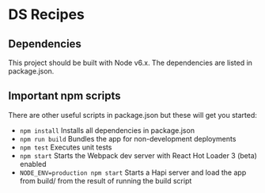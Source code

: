 # DS Recipes

## Dependencies
This project should be built with Node v6.x. The dependencies are listed in package.json.

## Important npm scripts
There are other useful scripts in package.json but these will get you started:

* `npm install` Installs all dependencies in package.json
* `npm run build` Bundles the app for non-development deployments
* `npm test` Executes unit tests
* `npm start` Starts the Webpack dev server with React Hot Loader 3 (beta) enabled
* `NODE_ENV=production npm start` Starts a Hapi server and load the app from build/ from the result of running the build script